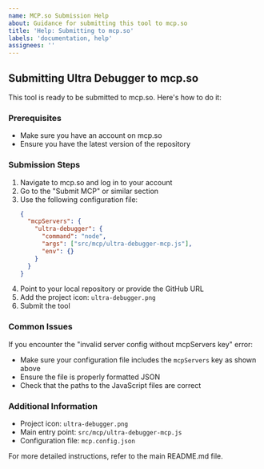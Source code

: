 ```yaml
---
name: MCP.so Submission Help
about: Guidance for submitting this tool to mcp.so
title: 'Help: Submitting to mcp.so'
labels: 'documentation, help'
assignees: ''
---
```


## Submitting Ultra Debugger to mcp.so

This tool is ready to be submitted to mcp.so. Here's how to do it:

### Prerequisites
- Make sure you have an account on mcp.so
- Ensure you have the latest version of the repository

### Submission Steps
1. Navigate to mcp.so and log in to your account
2. Go to the "Submit MCP" or similar section
3. Use the following configuration file:
   ```json
   {
     "mcpServers": {
       "ultra-debugger": {
         "command": "node",
         "args": ["src/mcp/ultra-debugger-mcp.js"],
         "env": {}
       }
     }
   }
   ```
4. Point to your local repository or provide the GitHub URL
5. Add the project icon: `ultra-debugger.png`
6. Submit the tool

### Common Issues
If you encounter the "invalid server config without mcpServers key" error:
- Make sure your configuration file includes the `mcpServers` key as shown above
- Ensure the file is properly formatted JSON
- Check that the paths to the JavaScript files are correct

### Additional Information
- Project icon: `ultra-debugger.png`
- Main entry point: `src/mcp/ultra-debugger-mcp.js`
- Configuration file: `mcp.config.json`

For more detailed instructions, refer to the main README.md file.